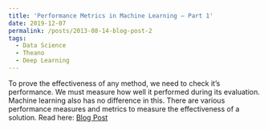 ```yaml
---
title: 'Performance Metrics in Machine Learning – Part 1'
date: 2019-12-07
permalink: /posts/2013-08-14-blog-post-2
tags:
  - Data Science
  - Theano
  - Deep Learning
---
```


To prove the effectiveness of any method, we need to check it’s performance. We must measure how well it performed during its evaluation. Machine learning also has no difference in this. There are various performance measures and metrics to measure the effectiveness of a solution. Read here: [Blog Post](https://myresearchworks.wordpress.com/2019/12/07/performance-metrics-in-machine-learning-part-1/) 
